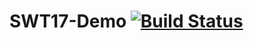 # SWT17-Demo [![Build Status](https://travis-ci.org/HPI-SWA-Teaching/SWT17-Demo.svg?branch=master)](https://travis-ci.org/HPI-SWA-Teaching/SWT17-Demo)
